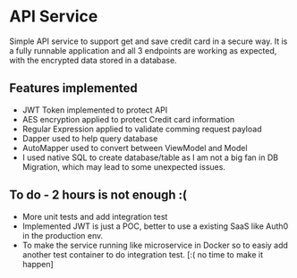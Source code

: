 # API Service
Simple API service to support get and save credit card in a secure way. It is a fully runnable application and all 3 endpoints are working as expected, with the encrypted data stored in a database.

## Features implemented
- JWT Token implemented to protect API
- AES encryption applied to protect Credit card information
- Regular Expression applied to validate comming request payload
- Dapper used to help query database
- AutoMapper used to convert between ViewModel and Model
- I used native SQL to create database/table as I am not a big fan in DB Migration, which may lead to some unexpected issues.

## To do - 2 hours is not enough :(
- More unit tests and add integration test
- Implemented JWT is just a POC, better to use a existing SaaS like Auth0 in the production env.
- To make the service running like microservice in Docker so to easiy add another test container to do integration test. [:( no time to make it happen]
